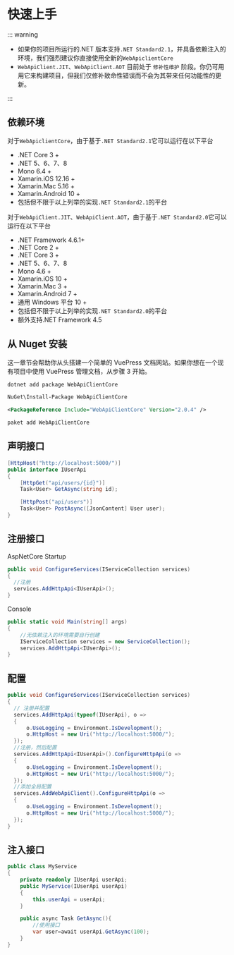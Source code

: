 ﻿# 快速上手

::: warning

- 如果你的项目所运行的.NET 版本支持`.NET Standard2.1`，并具备依赖注入的环境，我们强烈建议你直接使用全新的`WebApiclientCore`
- `WebApiClient.JIT`、`WebApiClient.AOT` 目前处于 `修补性维护` 阶段。你仍可用用它来构建项目，但我们仅修补致命性错误而不会为其带来任何功能性的更新。

:::

## 依赖环境

对于`WebApiclientCore`，由于基于`.NET Standard2.1`它可以运行在以下平台

- .NET Core 3 +
- .NET 5、6、7、8
- Mono 6.4 +
- Xamarin.iOS 12.16 +
- Xamarin.Mac 5.16 +
- Xamarin.Android 10 +
- 包括但不限于以上列举的实现`.NET Standard2.1`的平台

对于`WebApiClient.JIT`、`WebApiClient.AOT`，由于基于`.NET Standard2.0`它可以运行在以下平台

- .NET Framework 4.6.1+
- .NET Core 2 +
- .NET Core 3 +
- .NET 5、6、7、8
- Mono 4.6 +
- Xamarin.iOS 10 +
- Xamarin.Mac 3 +
- Xamarin.Android 7 +
- 通用 Windows 平台 10 +
- 包括但不限于以上列举的实现`.NET Standard2.0`的平台
- 额外支持.NET Framework 4.5

## 从 Nuget 安装

这一章节会帮助你从头搭建一个简单的 VuePress 文档网站。如果你想在一个现有项目中使用 VuePress 管理文档，从步骤 3 开始。

<CodeGroup>

  <CodeGroupItem title=".NET CLI" active>

```bash
dotnet add package WebApiClientCore
```

  </CodeGroupItem>

  <CodeGroupItem title=" Package Manager">

```bash
NuGet\Install-Package WebApiClientCore
```

  </CodeGroupItem>

  <CodeGroupItem title="PackageReference">

```xml
<PackageReference Include="WebApiClientCore" Version="2.0.4" />
```

  </CodeGroupItem>
    <CodeGroupItem title="Paket CLI">

```bash
paket add WebApiClientCore
```

  </CodeGroupItem>
</CodeGroup>

## 声明接口

```csharp
[HttpHost("http://localhost:5000/")]
public interface IUserApi
{
    [HttpGet("api/users/{id}")]
    Task<User> GetAsync(string id);

    [HttpPost("api/users")]
    Task<User> PostAsync([JsonContent] User user);
}
```

## 注册接口

AspNetCore Startup

```csharp
public void ConfigureServices(IServiceCollection services)
{
  //注册
  services.AddHttpApi<IUserApi>();
}
```

Console

```csharp
public static void Main(string[] args)
{
    //无依赖注入的环境需要自行创建
    IServiceCollection services = new ServiceCollection();
    services.AddHttpApi<IUserApi>();
}
```

## 配置

```csharp
public void ConfigureServices(IServiceCollection services)
{
  // 注册并配置
  services.AddHttpApi(typeof(IUserApi), o =>
  {
      o.UseLogging = Environment.IsDevelopment();
      o.HttpHost = new Uri("http://localhost:5000/");
  });
  //注册，然后配置
  services.AddHttpApi<IUserApi>().ConfigureHttpApi(o =>
  {
      o.UseLogging = Environment.IsDevelopment();
      o.HttpHost = new Uri("http://localhost:5000/");
  });
  //添加全局配置
  services.AddWebApiClient().ConfigureHttpApi(o =>
  {
      o.UseLogging = Environment.IsDevelopment();
      o.HttpHost = new Uri("http://localhost:5000/");
  });
}
```

## 注入接口

```csharp
public class MyService
{
    private readonly IUserApi userApi;
    public MyService(IUserApi userApi)
    {
        this.userApi = userApi;
    }

    public async Task GetAsync(){
        //使用接口
        var user=await userApi.GetAsync(100);
    }
}
```
